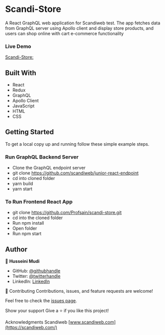 # Scandi-Store
A React GraphQL web application for Scandiweb test. The app fetches data from GraphQL server using Apollo client and display store products, and users can shop online with cart e-commerce functionality

### Live Demo
[Scandi-Store:](#)


## Built With
- React
- Redux
- GraphQL
- Apollo Client
- JavaScript
- HTML
- CSS


## Getting Started
To get a local copy up and running follow these simple example steps.


### Run GraphQL Backend Server
- Clone the GraphQL endpoint server
- git clone https://github.com/scandiweb/junior-react-endpoint
- cd into cloned folder
- yarn build
- yarn start

### To Run Frontend React App
- git clone https://github.com/Profsain/scandi-store.git
- cd into the cloned folder 
- Run npm install
- Open folder
- Run npm start
## Author
👤 **Husseini Mudi**
- GitHub: [@githubhandle](https://github.com/Profsain)
- Twitter: [@twitterhandle](https://twitter.com/profsain)
- LinkedIn: [LinkedIn](https://linkedin.com/in/profsain)


🤝 Contributing
Contributions, issues, and feature requests are welcome!

Feel free to check the [issues page](https://github.com/Profsain/scandi-store/issues).

Show your support
Give a ⭐️ if you like this project!

Acknowledgments
Scandiweb [www.scandiweb.com](https://scandiweb.com/)
